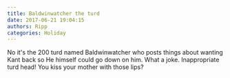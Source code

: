 ```yaml
---
title: Baldwinwatcher the turd
date: 2017-06-21 19:04:15
authors: Ripp
categories: Holiday
---
```


 No it's the 200 turd named Baldwinwatcher who posts things about wanting Kant back so He himself could go down on him. What a joke. Inappropriate turd head!  You kiss your mother with those lips?